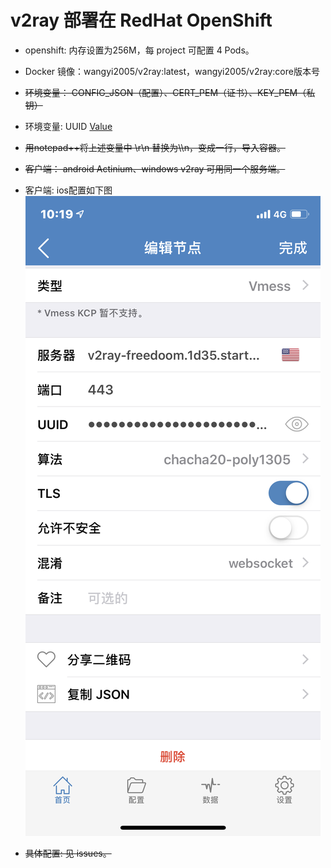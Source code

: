 # v2ray 部署在 RedHat OpenShift 


* openshift: 内存设置为256M，每 project 可配置 4 Pods。

* Docker 镜像：wangyi2005/v2ray:latest，wangyi2005/v2ray:core版本号

* ~~环境变量： CONFIG_JSON（配置）、CERT_PEM（证书）、KEY_PEM（私钥）~~
* 环境变量: UUID [Value](https://www.uuidgenerator.net)

* ~~用notepad++将上述变量中 \r\n 替换为\\\n，变成一行，导入容器。~~

* ~~客户端： android Actinium、windows v2ray 可用同一个服务端。~~
* 客户端: ios配置如下图
![ios-v2ray-config](https://raw.githubusercontent.com/greatislee/myblogImages/master/v2ray-ios-config.png)

* ~~具体配置: 见 issues。~~

